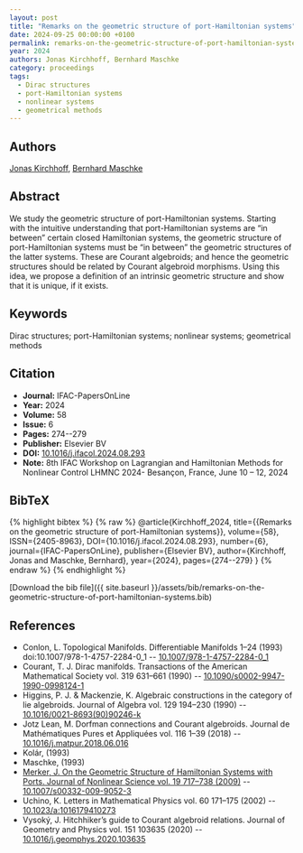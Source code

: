 ```yaml
---
layout: post
title: "Remarks on the geometric structure of port-Hamiltonian systems"
date: 2024-09-25 00:00:00 +0100
permalink: remarks-on-the-geometric-structure-of-port-hamiltonian-systems
year: 2024
authors: Jonas Kirchhoff, Bernhard Maschke
category: proceedings
tags:
  - Dirac structures
  - port-Hamiltonian systems
  - nonlinear systems
  - geometrical methods
---
```

 
## Authors
[Jonas Kirchhoff](authors/jonas-kirchhoff), [Bernhard Maschke](authors/bernhard-maschke)
 
## Abstract
We study the geometric structure of port-Hamiltonian systems. Starting with the intuitive understanding that port-Hamiltonian systems are “in between” certain closed Hamiltonian systems, the geometric structure of port-Hamiltonian systems must be “in between” the geometric structures of the latter systems. These are Courant algebroids; and hence the geometric structures should be related by Courant algebroid morphisms. Using this idea, we propose a definition of an intrinsic geometric structure and show that it is unique, if it exists.
 
## Keywords
Dirac structures; port-Hamiltonian systems; nonlinear systems; geometrical methods
 
## Citation
- **Journal:** IFAC-PapersOnLine
- **Year:** 2024
- **Volume:** 58
- **Issue:** 6
- **Pages:** 274--279
- **Publisher:** Elsevier BV
- **DOI:** [10.1016/j.ifacol.2024.08.293](https://doi.org/10.1016/j.ifacol.2024.08.293)
- **Note:** 8th IFAC Workshop on Lagrangian and Hamiltonian Methods for Nonlinear Control LHMNC 2024- Besançon, France, June 10 – 12, 2024
 
## BibTeX
{% highlight bibtex %}
{% raw %}
@article{Kirchhoff_2024,
  title={{Remarks on the geometric structure of port-Hamiltonian systems}},
  volume={58},
  ISSN={2405-8963},
  DOI={10.1016/j.ifacol.2024.08.293},
  number={6},
  journal={IFAC-PapersOnLine},
  publisher={Elsevier BV},
  author={Kirchhoff, Jonas and Maschke, Bernhard},
  year={2024},
  pages={274--279}
}
{% endraw %}
{% endhighlight %}
 
[Download the bib file]({{ site.baseurl }}/assets/bib/remarks-on-the-geometric-structure-of-port-hamiltonian-systems.bib)
 
## References
- Conlon, L. Topological Manifolds. Differentiable Manifolds 1–24 (1993) doi:10.1007/978-1-4757-2284-0_1 -- [10.1007/978-1-4757-2284-0_1](https://doi.org/10.1007/978-1-4757-2284-0_1)
- Courant, T. J. Dirac manifolds. Transactions of the American Mathematical Society vol. 319 631–661 (1990) -- [10.1090/s0002-9947-1990-0998124-1](https://doi.org/10.1090/s0002-9947-1990-0998124-1)
- Higgins, P. J. & Mackenzie, K. Algebraic constructions in the category of lie algebroids. Journal of Algebra vol. 129 194–230 (1990) -- [10.1016/0021-8693(90)90246-k](https://doi.org/10.1016/0021-8693(90)90246-k)
- Jotz Lean, M. Dorfman connections and Courant algebroids. Journal de Mathématiques Pures et Appliquées vol. 116 1–39 (2018) -- [10.1016/j.matpur.2018.06.016](https://doi.org/10.1016/j.matpur.2018.06.016)
- Kolár, (1993)
- Maschke, (1993)
- [Merker, J. On the Geometric Structure of Hamiltonian Systems with Ports. Journal of Nonlinear Science vol. 19 717–738 (2009)](on-the-geometric-structure-of-hamiltonian-systems-with-ports) -- [10.1007/s00332-009-9052-3](https://doi.org/10.1007/s00332-009-9052-3)
- Uchino, K. Letters in Mathematical Physics vol. 60 171–175 (2002) -- [10.1023/a:1016179410273](https://doi.org/10.1023/a:1016179410273)
- Vysoký, J. Hitchhiker’s guide to Courant algebroid relations. Journal of Geometry and Physics vol. 151 103635 (2020) -- [10.1016/j.geomphys.2020.103635](https://doi.org/10.1016/j.geomphys.2020.103635)

